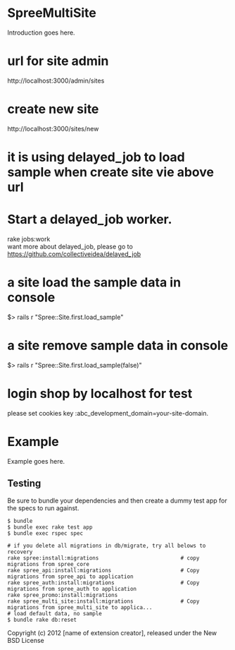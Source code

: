 SpreeMultiSite
==============

Introduction goes here.

  # url for site admin 
  http://localhost:3000/admin/sites
  
  # create new site 
  http://localhost:3000/sites/new
  
  # it is using delayed_job to load sample when create site vie above url
  # Start a delayed_job worker.
  rake jobs:work  
  want more about delayed_job, please go to https://github.com/collectiveidea/delayed_job
  
  # a site load the sample data in console 
  $> rails r "Spree::Site.first.load_sample"
  
  # a site remove sample data in console 
  $> rails r "Spree::Site.first.load_sample(false)"
  
  # login shop by localhost for test
  please set cookies key :abc_development_domain=your-site-domain.
  
Example
=======

Example goes here.

Testing
-------

Be sure to bundle your dependencies and then create a dummy test app for the specs to run against.

    $ bundle
    $ bundle exec rake test app
    $ bundle exec rspec spec

    # if you delete all migrations in db/migrate, try all belows to recovery
    rake spree:install:migrations                          # copy migrations from spree_core
    rake spree_api:install:migrations                      # Copy migrations from spree_api to application
    rake spree_auth:install:migrations                     # Copy migrations from spree_auth to application
    rake spree_promo:install:migrations      
    rake spree_multi_site:install:migrations               # Copy migrations from spree_multi_site to applica...
    # load default data, no sample
    $ bundle rake db:reset 
Copyright (c) 2012 [name of extension creator], released under the New BSD License
